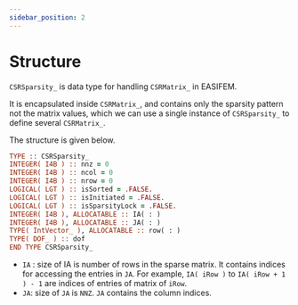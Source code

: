 ```yaml
---
sidebar_position: 2
---
```


# Structure

`CSRSparsity_` is data type for handling `CSRMatrix_` in EASIFEM.

It is encapsulated inside `CSRMatrix_`, and contains only the sparsity pattern not the matrix values, which we can use a single instance of `CSRSparsity_` to define several `CSRMatrix_`.

The structure is given below.

```fortran
TYPE :: CSRSparsity_
INTEGER( I4B ) :: nnz = 0
INTEGER( I4B ) :: ncol = 0
INTEGER( I4B ) :: nrow = 0
LOGICAL( LGT ) :: isSorted = .FALSE.
LOGICAL( LGT ) :: isInitiated = .FALSE.
LOGICAL( LGT ) :: isSparsityLock = .FALSE.
INTEGER( I4B ), ALLOCATABLE :: IA( : )
INTEGER( I4B ), ALLOCATABLE :: JA( : )
TYPE( IntVector_ ), ALLOCATABLE :: row( : )
TYPE( DOF_ ) :: dof
END TYPE CSRSparsity_
```

- `IA` : size of IA is number of rows in the sparse matrix. It contains indices for accessing the entries in `JA`. For example, `IA( iRow )` to `IA( iRow + 1 ) - 1` are indices of entries of matrix of `iRow`.
- `JA`: size of `JA` is `NNZ`. `JA` contains the column indices.
